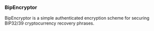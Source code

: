 ### BipEncryptor
BipEncryptor is a simple authenticated encryption scheme for securing BIP32/39 cryptocurrency recovery phrases.
